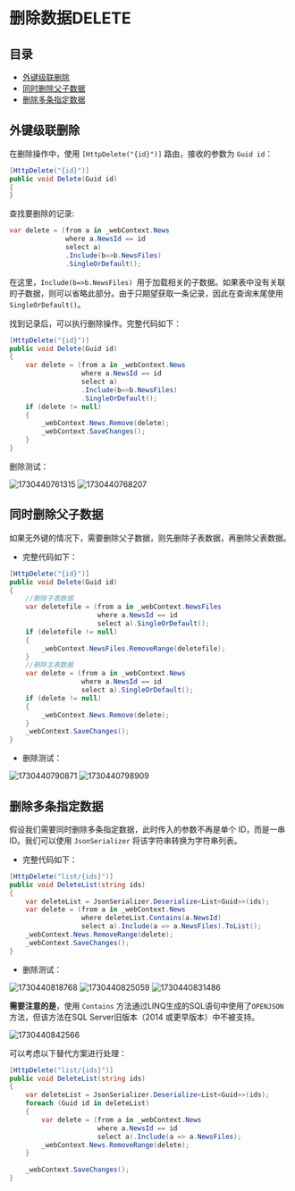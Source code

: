 # 删除数据DELETE

## 目录
- [外键级联删除](#外键级联删除)
- [同时删除父子数据](#同时删除父子数据)
- [删除多条指定数据](#删除多条指定数据)

## 外键级联删除
在删除操作中，使用 `[HttpDelete("{id}")]` 路由，接收的参数为 `Guid id`：
```C#
[HttpDelete("{id}")]
public void Delete(Guid id)
{
}
```
查找要删除的记录:
```C#
var delete = (from a in _webContext.News
              where a.NewsId == id
              select a)
              .Include(b=>b.NewsFiles)
              .SingleOrDefault();
```
在这里，`Include(b=>b.NewsFiles) `用于加载相关的子数据。如果表中没有关联的子数据，则可以省略此部分。由于只期望获取一条记录，因此在查询末尾使用 `SingleOrDefault()`。

找到记录后，可以执行删除操作。完整代码如下：
```C#
[HttpDelete("{id}")]
public void Delete(Guid id)
{
    var delete = (from a in _webContext.News
                  where a.NewsId == id
                  select a)
                  .Include(b=>b.NewsFiles)
                  .SingleOrDefault();
    if (delete != null)
    {
        _webContext.News.Remove(delete);
        _webContext.SaveChanges();
    }
}
```
删除测试：

![1730440761315](https://github.com/user-attachments/assets/f1d47ae2-0f55-469a-b053-2a1b734ac9b7)
![1730440768207](https://github.com/user-attachments/assets/97740f48-8fec-47dd-b8fd-ea9689702ded)

## 同时删除父子数据
如果无外键的情况下，需要删除父子数据，则先删除子表数据，再删除父表数据。

* 完整代码如下：
```C#
[HttpDelete("{id}")]
public void Delete(Guid id)
{
    //删除子表数据
    var deletefile = (from a in _webContext.NewsFiles
                      where a.NewsId == id
                      select a).SingleOrDefault();
    if (deletefile != null)
    {
        _webContext.NewsFiles.RemoveRange(deletefile);
    }
    //删除主表数据
    var delete = (from a in _webContext.News
                  where a.NewsId == id
                  select a).SingleOrDefault();
    if (delete != null)
    {
        _webContext.News.Remove(delete);
    }
    _webContext.SaveChanges();
}
```
* 删除测试：

![1730440790871](https://github.com/user-attachments/assets/c6cbbc3a-b4d1-4dab-b61f-1cf8e1743d96)
![1730440798909](https://github.com/user-attachments/assets/2533cd42-9198-485a-a1c5-be2774e8c599)

## 删除多条指定数据
假设我们需要同时删除多条指定数据，此时传入的参数不再是单个 ID，而是一串 ID。我们可以使用 `JsonSerializer` 将该字符串转换为字符串列表。

* 完整代码如下：
```C#
[HttpDelete("list/{ids}")]
public void DeleteList(string ids)
{
    var deleteList = JsonSerializer.Deserialize<List<Guid>>(ids);
    var delete = (from a in _webContext.News
                  where deleteList.Contains(a.NewsId)
                  select a).Include(a => a.NewsFiles).ToList();
    _webContext.News.RemoveRange(delete);
    _webContext.SaveChanges();
}
```
* 删除测试：

![1730440818768](https://github.com/user-attachments/assets/07186e6f-dfda-45b0-a125-c02e912e90cd)
![1730440825059](https://github.com/user-attachments/assets/d87901f5-7bc2-4dab-acdb-70fa6e249ad1)
![1730440831486](https://github.com/user-attachments/assets/6808b8aa-c588-4142-b4c2-814f3ec521fa)

**需要注意的是**，使用 `Contains` 方法通过LINQ生成的SQL语句中使用了`OPENJSON`方法，但该方法在SQL Server旧版本（2014 或更早版本）中不被支持。

![1730440842566](https://github.com/user-attachments/assets/8e7685f7-3fea-49d7-b3b5-8e4431ccb80a)

可以考虑以下替代方案进行处理：
```C#
[HttpDelete("list/{ids}")]
public void DeleteList(string ids)
{
    var deleteList = JsonSerializer.Deserialize<List<Guid>>(ids);
    foreach (Guid id in deleteList)
    {
        var delete = (from a in _webContext.News
                      where a.NewsId == id
                      select a).Include(a => a.NewsFiles);
        _webContext.News.RemoveRange(delete);
    }
    
    _webContext.SaveChanges();
}
```

